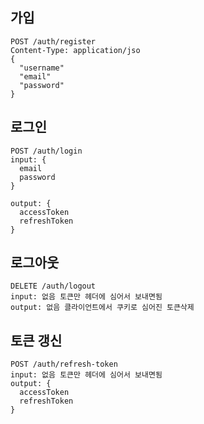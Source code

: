 ## 가입
```
POST /auth/register
Content-Type: application/jso
{
  "username"
  "email"
  "password"
}
```
## 로그인
```
POST /auth/login 
input: {
  email
  password
}

output: {
  accessToken
  refreshToken
}
```

## 로그아웃
```
DELETE /auth/logout
input: 없음 토큰만 헤더에 심어서 보내면됨
output: 없음 클라이언트에서 쿠키로 심어진 토큰삭제
```
## 토큰 갱신
```
POST /auth/refresh-token
input: 없음 토큰만 헤더에 심어서 보내면됨
output: {
  accessToken
  refreshToken
}
```
